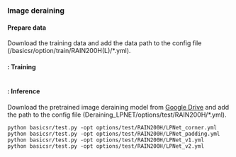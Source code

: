 ###  Image deraining
####  Prepare data
Download the training data and add the data path to the config file (/basicsr/option/train/RAIN200H(L)/*.yml). 
#### : Training
```

```
#### : Inference
Download the pretrained image deraining model from [Google Drive](https://drive.google.com/drive/folders/1zayArqjtukQu9HmtkWQlGzynRNRi-idt?usp=sharing
) and add the path to the config file (Deraining_LPNET/options/test/RAIN200H/*.yml).
```
python basicsr/test.py -opt options/test/RAIN200H/LPNet_corner.yml
python basicsr/test.py -opt options/test/RAIN200H/LPNet_padding.yml 
python basicsr/test.py -opt options/test/RAIN200H/LPNet_v1.yml 
python basicsr/test.py -opt options/test/RAIN200H/LPNet_v2.yml 
